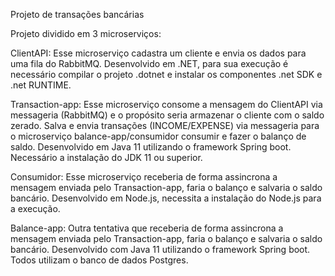 Projeto de transações bancárias


Projeto dividido em 3 microserviços:

ClientAPI: Esse microserviço cadastra um cliente e envia os dados para uma fila do RabbitMQ.
Desenvolvido em .NET, para sua execução é necessário compilar o projeto .dotnet e instalar os componentes .net SDK e .net RUNTIME.

Transaction-app: Esse microserviço consome a mensagem do ClientAPI via messageria (RabbitMQ) e o propósito seria armazenar o cliente com o saldo zerado. Salva e envia transações (INCOME/EXPENSE) via messageria para o microserviço balance-app/consumidor consumir e fazer o balanço de saldo.
Desenvolvido em Java 11 utilizando o framework Spring boot. Necessário a instalação do JDK 11 ou superior. 

Consumidor: Esse microserviço receberia de forma assincrona a mensagem enviada pelo Transaction-app, faria o balanço e salvaria o saldo bancário.
Desenvolvido em Node.js, necessita a instalação do Node.js para a execução.

Balance-app: Outra tentativa que receberia de forma assincrona a mensagem enviada pelo Transaction-app, faria o balanço e salvaria o saldo bancário.
Desenvolvido com Java 11 utilizando o framework Spring boot.
Todos utilizam o banco de dados Postgres.
